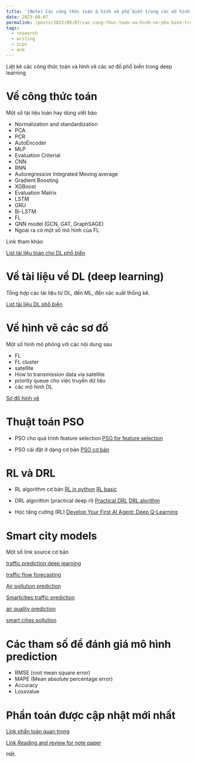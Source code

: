 ```yaml
---
title: '[Note] Các công thức toán & hình vẽ phổ biến trong các mô hình deep learning'
date: 2023-09-07
permalink: /posts/2023/09/07/cac-cong-thuc-toan-va-hinh-ve-pho-bien-trong-mo-hinh-deep-learning/
tags:
  - research
  - writing
  - icpc
  - acm
--- 
```


Liệt kê các công thức toán và hình vẽ các sơ đồ phổ biến trong deep learning

Về công thức toán
======

Một số tài liệu toán hay dùng viết báo

* Normalization and standardization 
* PCA
* PCR
* AutoEncoder
* MLP
* Evaluation Criterial
* CNN
* RNN
* Autoregressive Integrated Moving average
* Gradient Boosting
* XGBoost
* Evaluation Matrix
* LSTM
* GRU
* Bi-LSTM
* FL
* GNN model (GCN, GAT, GraphSAGE)
* Ngoài ra có một số mô hình của FL

Link tham khảo

[List tài liệu toán cho DL phổ biến](https://drive.google.com/file/d/1GakoqFTad7VJXAYReMet2gXMA0tTNiZe/view?usp=sharing)


Về tài liệu về DL (deep learning)
======

Tổng hợp các tài liệu từ DL, đến ML, đến xác suất thống kê. 

[List tài liệu DL phổ biến](https://dauedu-my.sharepoint.com/:u:/g/personal/haodp_mi_dau_edu_vn/EVoHOgS0tj9Il8C05Fo6-ewBlJFfpsr2Ez9ShAzg-o81QQ?e=z0ehsK)


Về hình vẽ các sơ đồ
======

Một số hình mô phỏng với các nội dung sau

* FL
* FL cluster
* satellite
* How to transmission data via satellite
* priority queue cho việc truyền dữ liệu
* các mô hình DL

[Sơ đồ hình vẽ](https://drive.google.com/file/d/13lb-TBRWO_hAw4igUb0lZSVvTdn-LLXp/view?usp=sharing)

Thuật toán PSO
======

+ PSO cho quá trình feature selection
[PSO for feature selection](https://github.com/Anas1108/Particle-_Swarm_Optimization-PSO-_for_Feature_Selection)

+ PSO cài đặt ở dạng cơ bản
[PSO cơ bản](https://github.com/ujjwalkhandelwal/pso_particle_swarm_optimization/tree/main)


RL và DRL
======

+ RL algorithm cơ bản
[RL in python](https://github.com/sichkar-valentyn/Reinforcement_Learning_in_Python/tree/master)
[RL basic](https://github.com/alibaba/EasyReinforcementLearning)

+ DRL algorithm (practical deep rl)
[Practical DRL](https://github.com/IbrahimSobh/Practical-DRL)
[DRL alorithm](https://github.com/derektan95/Deep-Reinforcement-Learning-Algorithms)

+ Học tăng cường (RL)
[Develop Your First AI Agent: Deep Q-Learning](https://towardsdatascience.com/develop-your-first-ai-agent-deep-q-learning-375876ee2472)


Smart city models
======

Một số link source cơ bản

[traffic prediction deep learning](https://github.com/LeenaAAlQasem/Traffic-Prediction-DeepLearning)

[traffic flow forecasting](https://github.com/topics/traffic-flow-forecasting)

[Air pollution prediction](https://github.com/saniyaparveez/Air_pollution_prediction/tree/master)

[Smartcities traffic prediction](https://github.com/mratsim/McKinsey-SmartCities-Traffic-Prediction)

[air quality prediction](https://github.com/kadirkaynak/air-quality-prediction/tree/master)

[smart cities pollution](https://github.com/mcf1110/smart-cities-pollution/tree/main)


Các tham số để đánh giá mô hình prediction
======

- RMSE (root mean square error)
- MAPE (Mean absolute percentage error)
- Accuracy
- Lossvalue

Phần toán được cập nhật mới nhất
======

[Link phần toán quan trọng](https://drive.google.com/file/d/1YGU8FVFQ5wzshSj9Ya7JjjCnCTpBfQXn/view?usp=sharing)

[Link Reading and review for note paper](https://drive.google.com/drive/u/0/folders/10qO5OzWZ8mEc5CZqZ8u-pKvmmuao_N6m)

Hết.
